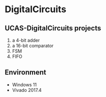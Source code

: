 # DigitalCircuits
## UCAS-DigitalCircuits projects
1. a 4-bit adder
2. a 16-bit comparator
3. FSM
4. FIFO
## Environment
* Windows 11 
* Vivado 2017.4
